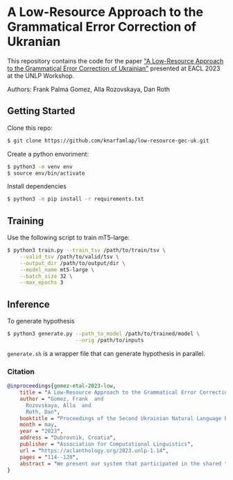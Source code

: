 # A Low-Resource Approach to the Grammatical Error Correction of Ukranian

This repository contains the code for the paper ["A Low-Resource Approach to the Grammatical Error Correction of Ukrainian"](https://aclanthology.org/2023.unlp-1.14/) presented at EACL 2023 at the UNLP Workshop.

Authors: Frank Palma Gomez, Alla Rozovskaya, Dan Roth

## Getting Started

Clone this repo:

```bash
$ git clone https://github.com/knarfamlap/low-resource-gec-uk.git
```

Create a python envoriment:

```bash
$ python3 -m venv env
$ source env/bin/activate
```

Install dependencies

```bash
$ python3 -m pip install -r requirements.txt
```

## Training

Use the following script to train mT5-large:

```bash
$ python3 train.py --train_tsv /path/to/train/tsv \
    --valid_tsv /path/to/valid/tsv \
    --output_dir /path/to/output/dir \
    --model_name mt5-large \
    --batch_size 32 \
    --max_epochs 3
```

## Inference

To generate hypothesis

```bash
$ python3 generate.py --path_to_model /path/to/trained/model \
                      --orig /path/to/inputs
```

`generate.sh` is a wrapper file that can generate hypothesis in parallel.

### Citation

```bib
@inproceedings{gomez-etal-2023-low,
    title = "A Low-Resource Approach to the Grammatical Error Correction of {U}krainian",
    author = "Gomez, Frank  and
      Rozovskaya, Alla  and
      Roth, Dan",
    booktitle = "Proceedings of the Second Ukrainian Natural Language Processing Workshop (UNLP)",
    month = may,
    year = "2023",
    address = "Dubrovnik, Croatia",
    publisher = "Association for Computational Linguistics",
    url = "https://aclanthology.org/2023.unlp-1.14",
    pages = "114--120",
    abstract = "We present our system that participated in the shared task on the grammatical error correction of Ukrainian. We have implemented two approaches that make use of large pre-trained language models and synthetic data, that have been used for error correction of English as well as low-resource languages. The first approach is based on fine-tuning a large multilingual language model (mT5) in two stages: first, on synthetic data, and then on gold data. The second approach trains a (smaller) seq2seq Transformer model pre-trained on synthetic data and fine-tuned on gold data. Our mT5-based model scored first in {``}GEC only{''} track, and a very close second in the {``}GEC+Fluency{''} track. Our two key innovations are (1) finetuning in stages, first on synthetic, and then on gold data; and (2) a high-quality corruption method based on roundtrip machine translation to complement existing noisification approaches.",
}
```

```
